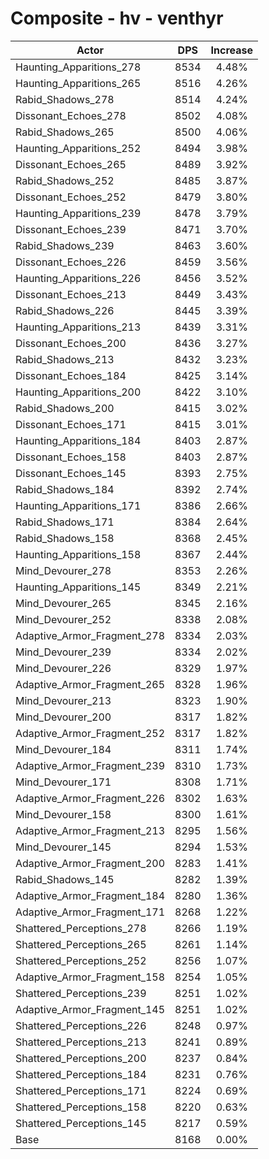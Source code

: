 # Composite - hv - venthyr
| Actor | DPS | Increase |
|---|:---:|:---:|
|Haunting_Apparitions_278|8534|4.48%|
|Haunting_Apparitions_265|8516|4.26%|
|Rabid_Shadows_278|8514|4.24%|
|Dissonant_Echoes_278|8502|4.08%|
|Rabid_Shadows_265|8500|4.06%|
|Haunting_Apparitions_252|8494|3.98%|
|Dissonant_Echoes_265|8489|3.92%|
|Rabid_Shadows_252|8485|3.87%|
|Dissonant_Echoes_252|8479|3.80%|
|Haunting_Apparitions_239|8478|3.79%|
|Dissonant_Echoes_239|8471|3.70%|
|Rabid_Shadows_239|8463|3.60%|
|Dissonant_Echoes_226|8459|3.56%|
|Haunting_Apparitions_226|8456|3.52%|
|Dissonant_Echoes_213|8449|3.43%|
|Rabid_Shadows_226|8445|3.39%|
|Haunting_Apparitions_213|8439|3.31%|
|Dissonant_Echoes_200|8436|3.27%|
|Rabid_Shadows_213|8432|3.23%|
|Dissonant_Echoes_184|8425|3.14%|
|Haunting_Apparitions_200|8422|3.10%|
|Rabid_Shadows_200|8415|3.02%|
|Dissonant_Echoes_171|8415|3.01%|
|Haunting_Apparitions_184|8403|2.87%|
|Dissonant_Echoes_158|8403|2.87%|
|Dissonant_Echoes_145|8393|2.75%|
|Rabid_Shadows_184|8392|2.74%|
|Haunting_Apparitions_171|8386|2.66%|
|Rabid_Shadows_171|8384|2.64%|
|Rabid_Shadows_158|8368|2.45%|
|Haunting_Apparitions_158|8367|2.44%|
|Mind_Devourer_278|8353|2.26%|
|Haunting_Apparitions_145|8349|2.21%|
|Mind_Devourer_265|8345|2.16%|
|Mind_Devourer_252|8338|2.08%|
|Adaptive_Armor_Fragment_278|8334|2.03%|
|Mind_Devourer_239|8334|2.02%|
|Mind_Devourer_226|8329|1.97%|
|Adaptive_Armor_Fragment_265|8328|1.96%|
|Mind_Devourer_213|8323|1.90%|
|Mind_Devourer_200|8317|1.82%|
|Adaptive_Armor_Fragment_252|8317|1.82%|
|Mind_Devourer_184|8311|1.74%|
|Adaptive_Armor_Fragment_239|8310|1.73%|
|Mind_Devourer_171|8308|1.71%|
|Adaptive_Armor_Fragment_226|8302|1.63%|
|Mind_Devourer_158|8300|1.61%|
|Adaptive_Armor_Fragment_213|8295|1.56%|
|Mind_Devourer_145|8294|1.53%|
|Adaptive_Armor_Fragment_200|8283|1.41%|
|Rabid_Shadows_145|8282|1.39%|
|Adaptive_Armor_Fragment_184|8280|1.36%|
|Adaptive_Armor_Fragment_171|8268|1.22%|
|Shattered_Perceptions_278|8266|1.19%|
|Shattered_Perceptions_265|8261|1.14%|
|Shattered_Perceptions_252|8256|1.07%|
|Adaptive_Armor_Fragment_158|8254|1.05%|
|Shattered_Perceptions_239|8251|1.02%|
|Adaptive_Armor_Fragment_145|8251|1.02%|
|Shattered_Perceptions_226|8248|0.97%|
|Shattered_Perceptions_213|8241|0.89%|
|Shattered_Perceptions_200|8237|0.84%|
|Shattered_Perceptions_184|8231|0.76%|
|Shattered_Perceptions_171|8224|0.69%|
|Shattered_Perceptions_158|8220|0.63%|
|Shattered_Perceptions_145|8217|0.59%|
|Base|8168|0.00%|

